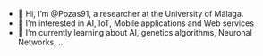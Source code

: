 - 👋 Hi, I’m @Pozas91, a researcher at the University of Málaga.
- 👀 I’m interested in AI, IoT, Mobile applications and Web services
- 🌱 I’m currently learning about AI, genetics algorithms, Neuronal Networks, ...

<!---
Pozas91/Pozas91 is a ✨ special ✨ repository because its `README.md` (this file) appears on your GitHub profile.
You can click the Preview link to take a look at your changes.
--->
